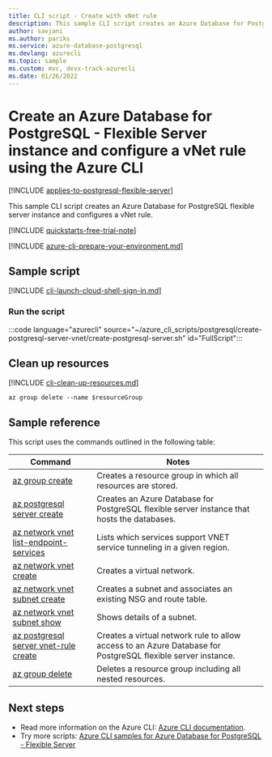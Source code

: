 ```yaml
---
title: CLI script - Create with vNet rule
description: This sample CLI script creates an Azure Database for PostgreSQL - Flexible Server instance with a service endpoint on a virtual network and configures a vNet rule.
author: savjani
ms.author: pariks
ms.service: azure-database-postgresql
ms.devlang: azurecli
ms.topic: sample
ms.custom: mvc, devx-track-azurecli
ms.date: 01/26/2022 
---
```


# Create an Azure Database for PostgreSQL - Flexible Server instance and configure a vNet rule using the Azure CLI

[!INCLUDE [applies-to-postgresql-flexible-server](../includes/applies-to-postgresql-flexible-server.md)]

This sample CLI script creates an Azure Database for PostgreSQL flexible server instance and configures a vNet rule.

[!INCLUDE [quickstarts-free-trial-note](~/reusable-content/ce-skilling/azure/includes/quickstarts-free-trial-note.md)]

[!INCLUDE [azure-cli-prepare-your-environment.md](~/reusable-content/azure-cli/azure-cli-prepare-your-environment.md)]

## Sample script

[!INCLUDE [cli-launch-cloud-shell-sign-in.md](~/reusable-content/ce-skilling/azure/includes/cli-launch-cloud-shell-sign-in.md)]

### Run the script

:::code language="azurecli" source="~/azure_cli_scripts/postgresql/create-postgresql-server-vnet/create-postgresql-server.sh" id="FullScript":::

## Clean up resources

[!INCLUDE [cli-clean-up-resources.md](~/reusable-content/ce-skilling/azure/includes/cli-clean-up-resources.md)]

```azurecli
az group delete --name $resourceGroup
```

## Sample reference

This script uses the commands outlined in the following table:

| **Command** | **Notes** |
|---|---|
| [az group create](/cli/azure/group#az-group-create) | Creates a resource group in which all resources are stored. |
| [az postgresql server create](/cli/azure/postgres/server/vnet-rule#az-postgres-server-vnet-rule-create) | Creates an Azure Database for PostgreSQL flexible server instance that hosts the databases. |
| [az network vnet list-endpoint-services](/cli/azure/network/vnet#az-network-vnet-list-endpoint-services#az-network-vnet-list-endpoint-services) | Lists which services support VNET service tunneling in a given region. |
| [az network vnet create](/cli/azure/network/vnet#az-network-vnet-create) | Creates a virtual network. |
| [az network vnet subnet create](/cli/azure/network/vnet#az-network-vnet-subnet-create) | Creates a subnet and associates an existing NSG and route table. |
| [az network vnet subnet show](/cli/azure/network/vnet#az-network-vnet-subnet-show) |Shows details of a subnet. |
| [az postgresql server vnet-rule create](/cli/azure/postgres/server/vnet-rule#az-postgres-server-vnet-rule-create) | Creates a virtual network rule to allow access to an Azure Database for PostgreSQL flexible server instance. |
| [az group delete](/cli/azure/group#az-group-delete) | Deletes a resource group including all nested resources. |

## Next steps

- Read more information on the Azure CLI: [Azure CLI documentation](/cli/azure).
- Try more scripts: [Azure CLI samples for Azure Database for PostgreSQL - Flexible Server](../sample-scripts-azure-cli.md)

